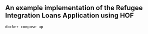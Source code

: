 ## An example implementation of the Refugee Integration Loans Application using HOF


```
docker-compose up
```

